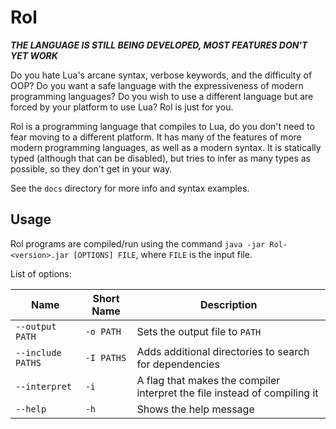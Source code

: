 # Rol

***THE LANGUAGE IS STILL BEING DEVELOPED, MOST FEATURES DON'T YET WORK***

Do you hate Lua's arcane syntax, verbose keywords, and the difficulty of OOP? Do you want a safe language with the expressiveness of modern programming languages? Do you wish to use a different language but are forced by your platform to use Lua? Rol is just for you.

Rol is a programming language that compiles to Lua, do you don't need to fear moving to a different platform. It has many of the features of more modern programming languages, as well as a modern syntax. It is statically typed (although that can be disabled), but tries to infer as many types as possible, so they don't get in your way.

See the `docs` directory for more info and syntax examples.

## Usage
Rol programs are compiled/run using the command `java -jar Rol-<version>.jar [OPTIONS] FILE`, where `FILE` is the input file.

List of options:

| Name              | Short Name | Description                                                               |
|-------------------|------------|---------------------------------------------------------------------------|
| `--output PATH`   | `-o PATH`  | Sets the output file to `PATH`                                            |
| `--include PATHS` | `-I PATHS` | Adds additional directories to search for dependencies                    |
| `--interpret`     | `-i`       | A flag that makes the compiler interpret the file instead of compiling it |
| `--help`          | `-h`       | Shows the help message                                                    |